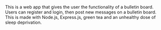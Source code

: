 This is a web app that gives the user the functionality of a bulletin board. Users can register and login, then post new messages on a bulletin board. This is made with Node.js, Express.js, green tea and an unhealthy dose of sleep deprivation.
